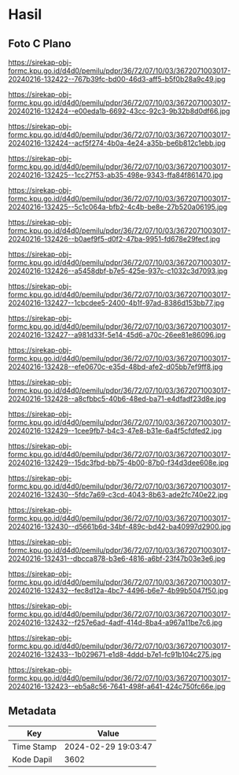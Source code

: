 # Hasil

## Foto C Plano

https://sirekap-obj-formc.kpu.go.id/d4d0/pemilu/pdpr/36/72/07/10/03/3672071003017-20240216-132422--767b39fc-bd00-46d3-aff5-b5f0b28a9c49.jpg

https://sirekap-obj-formc.kpu.go.id/d4d0/pemilu/pdpr/36/72/07/10/03/3672071003017-20240216-132424--e00eda1b-6692-43cc-92c3-9b32b8d0df66.jpg

https://sirekap-obj-formc.kpu.go.id/d4d0/pemilu/pdpr/36/72/07/10/03/3672071003017-20240216-132424--acf5f274-4b0a-4e24-a35b-be6b812c1ebb.jpg

https://sirekap-obj-formc.kpu.go.id/d4d0/pemilu/pdpr/36/72/07/10/03/3672071003017-20240216-132425--1cc27f53-ab35-498e-9343-ffa84f861470.jpg

https://sirekap-obj-formc.kpu.go.id/d4d0/pemilu/pdpr/36/72/07/10/03/3672071003017-20240216-132425--5c1c064a-bfb2-4c4b-be8e-27b520a06195.jpg

https://sirekap-obj-formc.kpu.go.id/d4d0/pemilu/pdpr/36/72/07/10/03/3672071003017-20240216-132426--b0aef9f5-d0f2-47ba-9951-fd678e29fecf.jpg

https://sirekap-obj-formc.kpu.go.id/d4d0/pemilu/pdpr/36/72/07/10/03/3672071003017-20240216-132426--a5458dbf-b7e5-425e-937c-c1032c3d7093.jpg

https://sirekap-obj-formc.kpu.go.id/d4d0/pemilu/pdpr/36/72/07/10/03/3672071003017-20240216-132427--1cbcdee5-2400-4b1f-97ad-8386d153bb77.jpg

https://sirekap-obj-formc.kpu.go.id/d4d0/pemilu/pdpr/36/72/07/10/03/3672071003017-20240216-132427--a981d33f-5e14-45d6-a70c-26ee81e86096.jpg

https://sirekap-obj-formc.kpu.go.id/d4d0/pemilu/pdpr/36/72/07/10/03/3672071003017-20240216-132428--efe0670c-e35d-48bd-afe2-d05bb7ef9ff8.jpg

https://sirekap-obj-formc.kpu.go.id/d4d0/pemilu/pdpr/36/72/07/10/03/3672071003017-20240216-132428--a8cfbbc5-40b6-48ed-ba71-e4dfadf23d8e.jpg

https://sirekap-obj-formc.kpu.go.id/d4d0/pemilu/pdpr/36/72/07/10/03/3672071003017-20240216-132429--1cee9fb7-b4c3-47e8-b31e-6a4f5cfdfed2.jpg

https://sirekap-obj-formc.kpu.go.id/d4d0/pemilu/pdpr/36/72/07/10/03/3672071003017-20240216-132429--15dc3fbd-bb75-4b00-87b0-f34d3dee608e.jpg

https://sirekap-obj-formc.kpu.go.id/d4d0/pemilu/pdpr/36/72/07/10/03/3672071003017-20240216-132430--5fdc7a69-c3cd-4043-8b63-ade2fc740e22.jpg

https://sirekap-obj-formc.kpu.go.id/d4d0/pemilu/pdpr/36/72/07/10/03/3672071003017-20240216-132430--d5661b6d-34bf-489c-bd42-ba40997d2900.jpg

https://sirekap-obj-formc.kpu.go.id/d4d0/pemilu/pdpr/36/72/07/10/03/3672071003017-20240216-132431--dbcca878-b3e6-4816-a6bf-23f47b03e3e6.jpg

https://sirekap-obj-formc.kpu.go.id/d4d0/pemilu/pdpr/36/72/07/10/03/3672071003017-20240216-132432--fec8d12a-4bc7-4496-b6e7-4b99b5047f50.jpg

https://sirekap-obj-formc.kpu.go.id/d4d0/pemilu/pdpr/36/72/07/10/03/3672071003017-20240216-132432--f257e6ad-4adf-414d-8ba4-a967a11be7c6.jpg

https://sirekap-obj-formc.kpu.go.id/d4d0/pemilu/pdpr/36/72/07/10/03/3672071003017-20240216-132433--1b029671-e1d8-4ddd-b7e1-fc91b104c275.jpg

https://sirekap-obj-formc.kpu.go.id/d4d0/pemilu/pdpr/36/72/07/10/03/3672071003017-20240216-132423--eb5a8c56-7641-498f-a641-424c750fc66e.jpg


## Metadata

| Key        | Value               |
| ---------- | ------------------- |
| Time Stamp | 2024-02-29 19:03:47 |
| Kode Dapil | 3602                |




